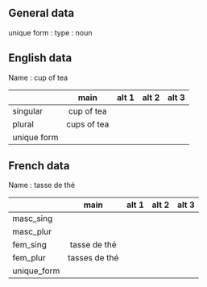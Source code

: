 ## General data

unique form :
type : noun

## English data

Name : cup of tea

|             |    main     | alt 1 | alt 2 | alt 3 |
| :---------- | :---------: | :---: | :---: | ----- |
| singular    | cup of tea  |       |       |       |
| plural      | cups of tea |       |       |       |
| unique form |             |       |       |       |

## French data

Name : tasse de thé

|             |     main      | alt 1 | alt 2 | alt 3 |
| :---------- | :-----------: | :---: | :---: | :---: |
| masc_sing   |               |       |       |       |
| masc_plur   |               |       |       |       |
| fem_sing    | tasse de thé  |       |       |       |
| fem_plur    | tasses de thé |       |       |       |
| unique_form |               |       |       |       |


